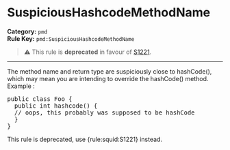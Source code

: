
# SuspiciousHashcodeMethodName
**Category:** `pmd`<br/>
**Rule Key:** `pmd:SuspiciousHashcodeMethodName`<br/>
> :warning: This rule is **deprecated** in favour of [S1221](https://rules.sonarsource.com/java/RSPEC-1221).

-----

The method name and return type are suspiciously close to hashCode(), which may mean you are intending to override the hashCode() method. Example :
<pre>
public class Foo {
  public int hashcode() {
  // oops, this probably was supposed to be hashCode
  }
}</pre>

<p>
  This rule is deprecated, use {rule:squid:S1221} instead.
</p>

